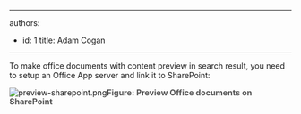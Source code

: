 

---
authors:
  - id: 1
    title: Adam Cogan
---




<span class='intro'> ​​​​To make office documents with content​&#160;preview in search result, you need to setup an Office App server and link it to SharePoint&#58; </span>

<dl class="image"><dt>​<img src="/PublishingImages/preview-sharepoint.png" alt="preview-sharepoint.png" />​<span style="color&#58;#555555;font-size&#58;0.9rem;font-weight&#58;bold;line-height&#58;16px;">​Figure&#58; Preview Office documents on SharePoint</span></dt></dl>


